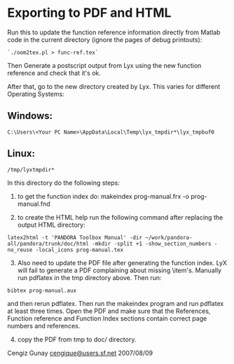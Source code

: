 Exporting to PDF and HTML
====================

Run this to update the function reference information directly 
from Matlab code in the current directory (ignore the pages of debug printouts):

    `./oom2tex.pl > func-ref.tex`

Then Generate a postscript output from Lyx using the new
function reference and check that it's ok. 

After that, go to the new directory created by Lyx. This
varies for different Operating Systems:

## Windows:
```C:\Users\<Your PC Name>\AppData\Local\Temp\lyx_tmpdir*\lyx_tmpbuf0```

## Linux:
`/tmp/lyxtmpdir*`


In this directory do the following steps:

1) to get the function index do:
makeindex prog-manual.frx -o prog-manual.fnd


2) to create the HTML help run the following command after replacing the output HTML directory:

```latex2html -t 'PANDORA Toolbox Manual' -dir ~/work/pandora-all/pandora/trunk/doc/html -mkdir -split +1 -show_section_numbers -no_reuse -local_icons prog-manual.tex```

3) Also need to update the PDF file after generating the function
index. LyX will fail to generate a PDF complaining about missing
\item's. Manually run pdflatex in the tmp directory above. Then run:

`bibtex prog-manual.aux` 

and then rerun pdflatex. Then run the makeindex program and run
pdflatex at least three times. Open the PDF and make sure that the
References, Function reference and Function Index sections contain
correct page numbers and references.

4) copy the PDF from tmp to doc/ directory.

Cengiz Gunay
<cengique@users.sf.net>
2007/08/09
